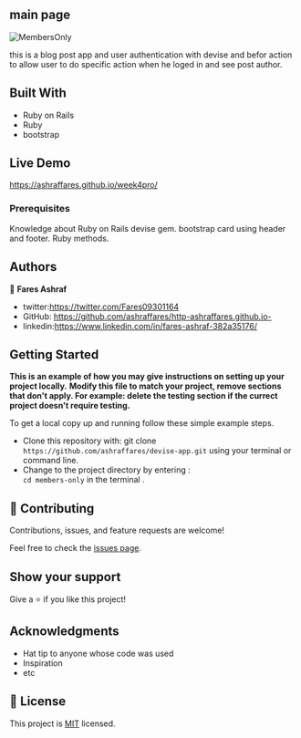 ## main page
![MembersOnly](https://user-images.githubusercontent.com/37639594/112963618-d9571300-9147-11eb-9015-d9a95ae608de.png)



this is a blog post app and user authentication with devise and befor action to allow user to do specific action when he loged in and see post author.

## Built With

- Ruby on Rails
- Ruby
- bootstrap


## Live Demo
https://ashraffares.github.io/week4pro/


### Prerequisites
Knowledge about Ruby on Rails devise gem.
bootstrap card using header and footer.
Ruby methods.


## Authors

👤 **Fares Ashraf** 

- twitter:https://twitter.com/Fares09301164
- GitHub: https://github.com/ashraffares/http-ashraffares.github.io-
- linkedin:https://www.linkedin.com/in/fares-ashraf-382a35176/

## Getting Started

**This is an example of how you may give instructions on setting up your project locally.**
**Modify this file to match your project, remove sections that don't apply. For example: delete the testing section if the currect project doesn't require testing.**


To get a local copy up and running follow these simple example steps.
- Clone this repository with: git clone ```https://github.com/ashraffares/devise-app.git``` using your terminal or command line.
- Change to the project directory by entering : <br>
```cd members-only``` in the terminal .

## 🤝 Contributing

Contributions, issues, and feature requests are welcome!

Feel free to check the [issues page](issues/).

## Show your support

Give a ⭐️ if you like this project!

## Acknowledgments

- Hat tip to anyone whose code was used
- Inspiration
- etc

## 📝 License

This project is [MIT](https://choosealicense.com/licenses/mit/) licensed.
